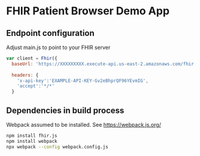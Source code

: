 # FHIR Patient Browser Demo App

## Endpoint configuration

Adjust main.js to point to your FHIR server
```javascript
var client = Fhir({
  baseUrl: 'https://XXXXXXXXX.execute-api.us-east-2.amazonaws.com/fhir',
  
  headers: {
    'x-api-key':'EXAMPLE-API-KEY-Gv2eBhprQF96YEvmIG',
    'accept':'*/*'
  }
```

## Dependencies in build process

Webpack assumed to be installed. See https://webpack.js.org/

```bash
npm install fhir.js
npm install webpack
npx webpack --config webpack.config.js
```